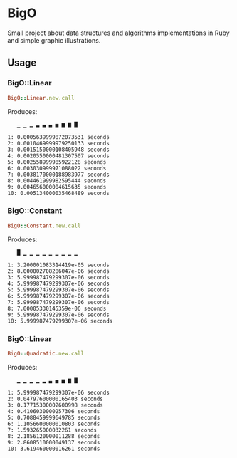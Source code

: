 # BigO
Small project about data structures and algorithms implementations in Ruby and simple graphic illustrations.
## Usage

### BigO::Linear
```ruby
BigO::Linear.new.call
```
Produces:
```
   ▁ ▁ ▂ ▃ ▄ ▄ ▅ ▆ ▇ █

1: 0.0005639999872073531 seconds
2: 0.0010469999979250133 seconds
3: 0.0015150000108405948 seconds
4: 0.0020550000481307507 seconds
5: 0.002558999985922128 seconds
6: 0.003030999971088022 seconds
7: 0.0038170000188983977 seconds
8: 0.004461999982595444 seconds
9: 0.004656000004615635 seconds
10: 0.005134000035468489 seconds
```

### BigO::Constant
```ruby
BigO::Constant.new.call
```
Produces:
```
   █ ▁ ▁ ▁ ▁ ▁ ▁ ▁ ▁ ▁

1: 3.200001083314419e-05 seconds
2: 8.000002708286047e-06 seconds
3: 5.999987479299307e-06 seconds
4: 5.999987479299307e-06 seconds
5: 5.999987479299307e-06 seconds
6: 5.999987479299307e-06 seconds
7: 5.999987479299307e-06 seconds
8: 7.00005330145359e-06 seconds
9: 5.999987479299307e-06 seconds
10: 5.999987479299307e-06 seconds
```

### BigO::Linear
```ruby
BigO::Quadratic.new.call
```
Produces:
```
   ▁ ▁ ▁ ▁ ▂ ▃ ▄ ▅ ▆ █

1: 5.999987479299307e-06 seconds
2: 0.04797600000165403 seconds
3: 0.17715300002600998 seconds
4: 0.4106030000257306 seconds
5: 0.7088459999649785 seconds
6: 1.1056600000010803 seconds
7: 1.593265000032261 seconds
8: 2.1856120000011288 seconds
9: 2.8608510000049137 seconds
10: 3.619460000016261 seconds
```
